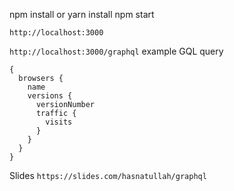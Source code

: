 npm install or yarn install
npm start

`http://localhost:3000`


`http://localhost:3000/graphql`
example GQL query

```
{
  browsers {
    name
    versions {
      versionNumber
      traffic {
        visits
      }
    }
  }
}
```

Slides
`https://slides.com/hasnatullah/graphql`